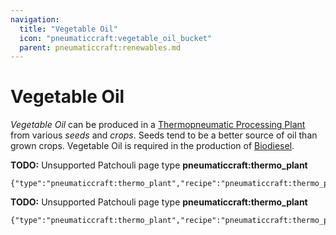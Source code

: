 ```yaml
---
navigation:
  title: "Vegetable Oil"
  icon: "pneumaticcraft:vegetable_oil_bucket"
  parent: pneumaticcraft:renewables.md
---
```


# Vegetable Oil

*Vegetable Oil* can be produced in a [Thermopneumatic Processing Plant](../manufacturing/thermopneumatic_processing_plant.md) from various *seeds* and *crops*. Seeds tend to be a better source of oil than grown crops. Vegetable Oil is required in the production of [Biodiesel](./biodiesel.md).

**TODO:** Unsupported Patchouli page type **pneumaticcraft:thermo_plant**

```
{"type":"pneumaticcraft:thermo_plant","recipe":"pneumaticcraft:thermo_plant/vegetable_oil_from_seeds"}
```

**TODO:** Unsupported Patchouli page type **pneumaticcraft:thermo_plant**

```
{"type":"pneumaticcraft:thermo_plant","recipe":"pneumaticcraft:thermo_plant/vegetable_oil_from_crops"}
```

